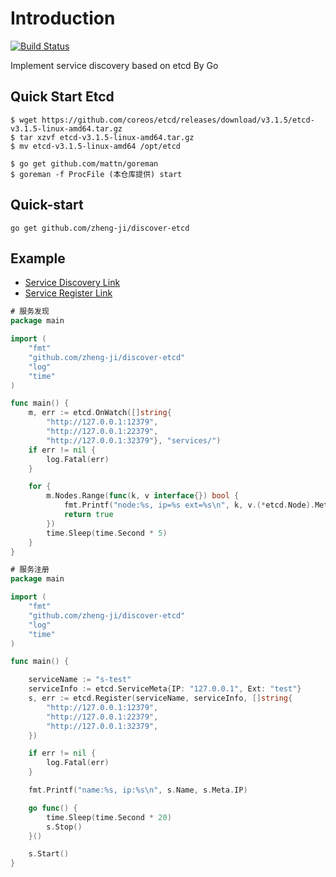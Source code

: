 Introduction
=======

[![Build Status](https://travis-ci.org/zheng-ji/discover-etcd.svg)](https://travis-ci.org/zheng-ji/discover-etcd)

Implement service discovery based on etcd By Go

Quick Start Etcd
-----------------

```
$ wget https://github.com/coreos/etcd/releases/download/v3.1.5/etcd-v3.1.5-linux-amd64.tar.gz
$ tar xzvf etcd-v3.1.5-linux-amd64.tar.gz
$ mv etcd-v3.1.5-linux-amd64 /opt/etcd

$ go get github.com/mattn/goreman
$ goreman -f ProcFile (本仓库提供) start
```


Quick-start
-----------------

```
go get github.com/zheng-ji/discover-etcd
```

Example
----------------

* [Service Discovery Link](https://github.com/zheng-ji/discover-etcd/blob/master/example/discovery_example/service_discovery_example.go)
* [Service Register Link](https://github.com/zheng-ji/discover-etcd/blob/master/example/register_example/service_register_example.go)

```go
# 服务发现
package main

import (
	"fmt"
	"github.com/zheng-ji/discover-etcd"
	"log"
	"time"
)

func main() {
	m, err := etcd.OnWatch([]string{
		"http://127.0.0.1:12379",
		"http://127.0.0.1:22379",
		"http://127.0.0.1:32379"}, "services/")
	if err != nil {
		log.Fatal(err)
	}

	for {
		m.Nodes.Range(func(k, v interface{}) bool {
			fmt.Printf("node:%s, ip=%s ext=%s\n", k, v.(*etcd.Node).Meta.IP, v.(*etcd.Node).Meta.Ext)
			return true
		})
		time.Sleep(time.Second * 5)
	}
}
```

```go
# 服务注册
package main

import (
	"fmt"
	"github.com/zheng-ji/discover-etcd"
	"log"
	"time"
)

func main() {

	serviceName := "s-test"
	serviceInfo := etcd.ServiceMeta{IP: "127.0.0.1", Ext: "test"}
	s, err := etcd.Register(serviceName, serviceInfo, []string{
		"http://127.0.0.1:12379",
		"http://127.0.0.1:22379",
		"http://127.0.0.1:32379",
	})

	if err != nil {
		log.Fatal(err)
	}

	fmt.Printf("name:%s, ip:%s\n", s.Name, s.Meta.IP)

	go func() {
		time.Sleep(time.Second * 20)
		s.Stop()
	}()

	s.Start()
}
```
